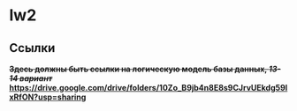 # lw2  

## Ссылки

~~**Здесь должны быть ссылки на логическую модель базы данных, _13-14 вариант_**~~
**https://drive.google.com/drive/folders/10Zo_B9jb4n8E8s9CJrvUEkdg59IxRfON?usp=sharing**
